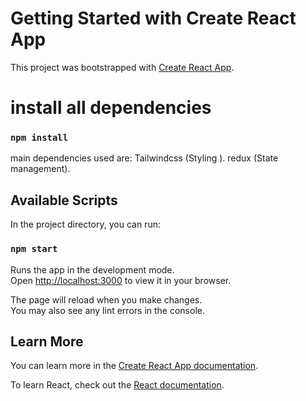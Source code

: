# Getting Started with Create React App

This project was bootstrapped with [Create React App](https://github.com/facebook/create-react-app).

# install all dependencies 

### `npm install`

main dependencies used are:
Tailwindcss (Styling ).
redux (State management).

## Available Scripts

In the project directory, you can run:

### `npm start`

Runs the app in the development mode.\
Open [http://localhost:3000](http://localhost:3000) to view it in your browser.

The page will reload when you make changes.\
You may also see any lint errors in the console.

## Learn More

You can learn more in the [Create React App documentation](https://facebook.github.io/create-react-app/docs/getting-started).

To learn React, check out the [React documentation](https://reactjs.org/).


